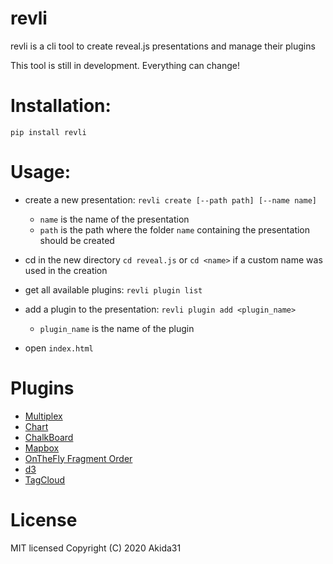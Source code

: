 # revli
revli is a cli tool to create reveal.js presentations and manage their plugins

This tool is still in development. Everything can change!

# Installation:
`pip install revli`

# Usage:
- create a new presentation:
`revli create [--path path] [--name name]`
    - `name` is the name of the presentation
    - `path` is the path where the folder `name` containing the presentation should be created

- cd in the new directory
`cd reveal.js` or `cd <name>` if a custom name was used in the creation

- get all available plugins:
`revli plugin list`

- add a plugin to the presentation:
`revli plugin add <plugin_name>`
    - `plugin_name` is the name of the plugin

- open `index.html`

# Plugins
* [Multiplex](https://github.com/reveal/multiplex)
* [Chart](https://github.com/rajgoel/reveal.js-plugins/tree/master/chart)
* [ChalkBoard](https://github.com/rajgoel/reveal.js-plugins/tree/master/chalkboard)
* [Mapbox](https://github.com/lipov3cz3k/reveal.js-mapbox-gl-plugin)
* [OnTheFly Fragment Order](https://github.com/Sonaryr/reveal.js-otf-fragment-order)
* [d3](https://github.com/gcalmettes/reveal.js-d3)
* [TagCloud](https://github.com/sebhildebrandt/reveal.js-tagcloud-plugin)

# License
MIT licensed
Copyright (C) 2020 Akida31